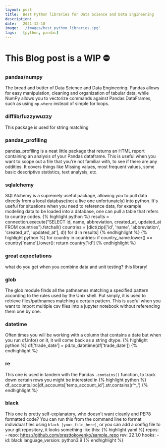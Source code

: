 ```yaml
---
layout: post
title:  Best Python libraries for Data Science and Data Engineering
description:
date:   2021-12-18
image:  '/images/best_python_libraries.jpg'
tags:   [python, pandas]
---
```


# This Blog post is a WIP ⛔️

### pandas/numpy
  The bread and butter of Data Science and Data Engineering. Pandas allows for easy manipulation, cleaning and organization of tabular data, while NumPy allows you to vectorize commands against Pandas DataFrames, such as using `np.where` instead of simple for loops. 
### difflib/fuzzywuzzy
  This package is used for string matching
### pandas_profiling
  pandas_profiling is a neat little package that returns an HTML report containing an analysis of your Pandas dataframe. This is useful when you want to scope out a file that you're not familiar with, to see if there are any oddities. It covers things like Missing values, most frequent values, some basic descriptive statistics, text analysis, etc.
### sqlalchemy
  SQLAlchemy is a supremely useful package, allowing you to pull data directly from a local database(not a live one unfortunately) into python. It's useful for situations when you need to reference data, for example modeling data to be loaded into a database, one can pull a table that refers to country codes.
  {% highlight python %}
  results = connection.execute("SELECT id, name, abbreviation, created_at, updated_at FROM countries").fetchall()
  countries = [dict(zip(['id', 'name', 'abbreviation', 'created_at', 'updated_at'], d)) for d in results]
  {% endhighlight %}
  {% highlight python %}
  for country in countries:
    if country_name.lower() == country['name'].lower():
      return country['id']
  {% endhighlight %}
### great expectations
  what do you get when you combine data and unit testing? this library!
  
### glob
  The glob module finds all the pathnames matching a specified pattern according to the rules used by the Unix shell. Put simply, it is used to retrieve files/pathnames matching a certain pattern. This is useful when you want to import multiple csv files into a jupyter notebook without referencing them one by one. 
### datetime
  Often times you will be working with a column that contains a date but when you run df.info() on it, it will come back as a string dtype.
  {% highlight python %}
  df['trade_date'] = pd.to_datetime(df['trade_date'])
  {% endhighlight %}
### re
  This one is used in tandem with the Pandas `.contains()` function, to track down certain rows you might be interested in
  {% highlight python %}  
  df_accounts.loc[df_accounts['temp_account_id'].str.contains(r'^_')
  {% endhighlight %}
### black
  This one is pretty self-explanatory, who doesn't want cleanly and PEP8 formatted code? You can run this from the command line to format individual files using `black [your_file_here]`, or you can add a config file to your git repository, it looks something like this:
  {% highlight yaml %}
    repos:
      - repo: https://github.com/oresttokovenko/sample_repo
        rev: 22.1.0
        hooks:
          - id: black
            language_version: python3.9
  {% endhighlight %}
